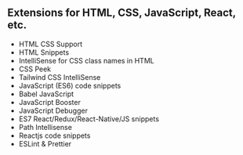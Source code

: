 ## Extensions for HTML, CSS, JavaScript, React, etc.

- HTML CSS Support
- HTML Snippets
- IntelliSense for CSS class names in HTML
- CSS Peek
- Tailwind CSS IntelliSense
- JavaScript (ES6) code snippets
- Babel JavaScript
- JavaScript Booster
- JavaScript Debugger
- ES7 React/Redux/React-Native/JS snippets
- Path Intellisense
- Reactjs code snippets
- ESLint & Prettier
